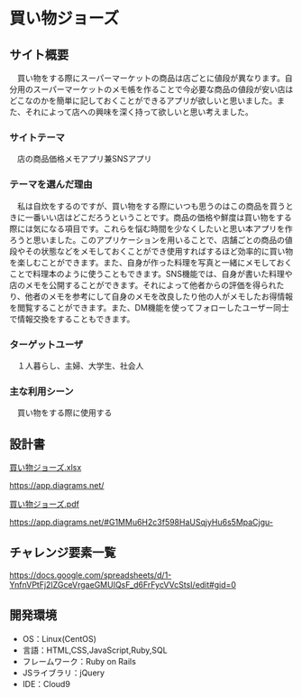 # 買い物ジョーズ

## サイト概要
　買い物をする際にスーパーマーケットの商品は店ごとに値段が異なります。自分用のスーパーマーケットのメモ帳を作ることで今必要な商品の値段が安い店はどこなのかを簡単に記しておくことができるアプリが欲しいと思いました。また、それによって店への興味を深く持って欲しいと思い考えました。

### サイトテーマ
　店の商品価格メモアプリ兼SNSアプリ

### テーマを選んだ理由
　私は自炊をするのですが、買い物をする際にいつも思うのはこの商品を買うときに一番いい店はどこだろうということです。商品の価格や鮮度は買い物をする際には気になる項目です。これらを悩む時間を少なくしたいと思い本アプリを作ろうと思いました。このアプリケーションを用いることで、店舗ごとの商品の値段やその状態などをメモしておくことができ使用すればするほど効率的に買い物を楽しむことができます。また、自身が作った料理を写真と一緒にメモしておくことで料理本のように使うこともできます。SNS機能では、自身が書いた料理や店のメモを公開することができます。それによって他者からの評価を得られたり、他者のメモを参考にして自身のメモを改良したり他の人がメモしたお得情報を閲覧することができます。また、DM機能を使ってフォローしたユーザー同士で情報交換をすることもできます。

### ターゲットユーザ
　１人暮らし、主婦、大学生、社会人

### 主な利用シーン
　買い物をする際に使用する

## 設計書
[買い物ジョーズ.xlsx](https://github.com/taikinakano/-/files/6745027/default.xlsx)

https://app.diagrams.net/

[買い物ジョーズ.pdf](https://github.com/taikinakano/-/files/6745090/default.pdf)

https://app.diagrams.net/#G1MMu6H2c3f598HaUSqjyHu6s5MpaCjgu-

## チャレンジ要素一覧
<https://docs.google.com/spreadsheets/d/1-YnfnVPtFj2IZGceVrgaeGMUIQsF_d6FrFycVVcStsI/edit#gid=0>

## 開発環境
- OS：Linux(CentOS)
- 言語：HTML,CSS,JavaScript,Ruby,SQL
- フレームワーク：Ruby on Rails
- JSライブラリ：jQuery
- IDE：Cloud9

